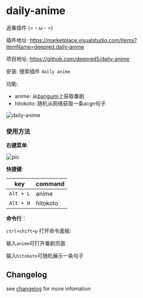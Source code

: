 # daily-anime 

追番插件 (=・ω・=)

插件地址: https://marketplace.visualstudio.com/items?itemName=deepred.daily-anime

项目地址: https://github.com/deepred5/daily-anime

安装: 搜索插件 `daily anime`

功能:
* anime: 从[bangumi](https://bgm.tv/)上获取番剧
* hitokoto: 随机从网络获取一条acgn句子

![daily-anime](https://i.loli.net/2019/02/20/5c6cec88e2d41.png)

### 使用方法

**右键菜单**:

![pic](https://i.loli.net/2019/02/28/5c775739a1408.png)

**快捷键**:

|key|command|
|------|------|
|`Alt + L`|anime|
|`Alt + H`|hitokoto|

**命令行**：

`ctrl+shift+p` 打开命令面板:

输入`anime`可打开番剧页面

输入`hitokoto`可随机展示一条句子

## Changelog
see [changelog](https://github.com/deepred5/daily-anime/releases) for more infomation